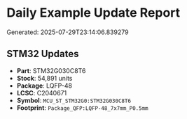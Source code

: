 # Daily Example Update Report
Generated: 2025-07-29T23:14:06.839279

## STM32 Updates
- **Part**: STM32G030C8T6
- **Stock**: 54,891 units
- **Package**: LQFP-48
- **LCSC**: C2040671
- **Symbol**: `MCU_ST_STM32G0:STM32G030C8T6`
- **Footprint**: `Package_QFP:LQFP-48_7x7mm_P0.5mm`
